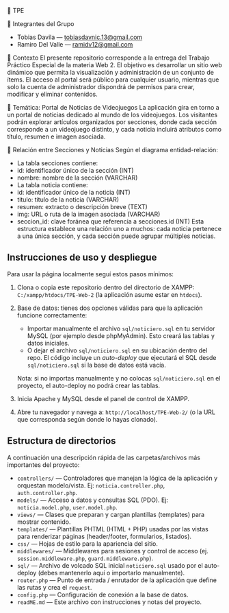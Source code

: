 📌 TPE

👥 Integrantes del Grupo
- Tobias Davila — tobiasdavnic.13@gmail.com
- Ramiro Del Valle — ramidv12@gmail.com

📖 Contexto
El presente repositorio corresponde a la entrega del Trabajo Práctico Especial de la materia Web 2. El objetivo es desarrollar un sitio web dinámico que permita la visualización y administración de un conjunto de ítems.
El acceso al portal será público para cualquier usuario, mientras que solo la cuenta de administrador dispondrá de permisos para crear, modificar y eliminar contenidos.

📰 Temática: Portal de Noticias de Videojuegos
La aplicación gira en torno a un portal de noticias dedicado al mundo de los videojuegos. Los visitantes podrán explorar artículos organizados por secciones, donde cada sección corresponde a un videojuego distinto, y cada noticia incluirá atributos como título, resumen e imagen asociada.


🔗 Relación entre Secciones y Noticias
Según el diagrama entidad-relación:
- La tabla secciones contiene:
- id: identificador único de la sección (INT)
- nombre: nombre de la sección (VARCHAR)
- La tabla noticia contiene:
- id: identificador único de la noticia (INT)
- titulo: título de la noticia (VARCHAR)
- resumen: extracto o descripción breve (TEXT)
- img: URL o ruta de la imagen asociada (VARCHAR)
- seccion_id: clave foránea que referencia a secciones.id (INT)
Esta estructura establece una relación uno a muchos: cada noticia pertenece a una única sección, y cada sección puede agrupar múltiples noticias.

## Instrucciones de uso y despliegue

Para usar la página localmente seguí estos pasos mínimos:

1. Clona o copia este repositorio dentro del directorio de XAMPP: `C:/xampp/htdocs/TPE-Web-2` (la aplicación asume estar en `htdocs`).
2. Base de datos: tienes dos opciones válidas para que la aplicación funcione correctamente:
   - Importar manualmente el archivo `sql/noticiero.sql` en tu servidor MySQL (por ejemplo desde phpMyAdmin). Esto creará las tablas y datos iniciales.
   - O dejar el archivo `sql/noticiero.sql` en su ubicación dentro del repo. El código incluye un _auto-deploy_ que ejecutará el SQL desde `sql/noticiero.sql` si la base de datos está vacía.

	Nota: si no importas manualmente y no colocas `sql/noticiero.sql` en el proyecto, el auto-deploy no podrá crear las tablas.
3. Inicia Apache y MySQL desde el panel de control de XAMPP.
4. Abre tu navegador y navega a: `http://localhost/TPE-Web-2/` (o la URL que corresponda según donde lo hayas clonado).

## Estructura de directorios
A continuación una descripción rápida de las carpetas/archivos más importantes del proyecto:

- `controllers/` — Controladores que manejan la lógica de la aplicación y orquestan modelo/vista. Ej: `noticia.controller.php`, `auth.controller.php`.
- `models/` — Acceso a datos y consultas SQL (PDO). Ej: `noticia.model.php`, `user.model.php`.
- `views/` — Clases que preparan y cargan plantillas (templates) para mostrar contenido.
- `templates/` — Plantillas PHTML (HTML + PHP) usadas por las vistas para renderizar páginas (header/footer, formularios, listados).
- `css/` — Hojas de estilo para la apariencia del sitio.
- `middlewares/` — Middlewares para sesiones y control de acceso (ej. `session.middleware.php`, `guard.middleware.php`).
- `sql/` — Archivo de volcado SQL inicial `noticiero.sql` usado por el auto-deploy (debes mantenerlo aquí o importarlo manualmente).
- `router.php` — Punto de entrada / enrutador de la aplicación que define las rutas y crea el `request`.
- `config.php` — Configuración de conexión a la base de datos.
- `readME.md` — Este archivo con instrucciones y notas del proyecto.



